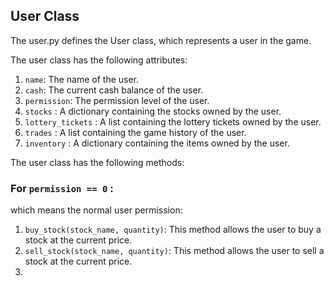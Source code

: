 ## User Class
The user.py defines the User class, which represents a user in the game.

The user class has the following attributes:

1. `name`: The name of the user.
2. `cash`: The current cash balance of the user.
3. `permission`: The permission level of the user.
4. `stocks` : A dictionary containing the stocks owned by the user.
5. `lottery_tickets` : A list containing the lottery tickets owned by the user.
6. `trades` : A list containing the game history of the user.
7. `inventory` : A dictionary containing the items owned by the user.

The user class has the following methods:

### For `permission == 0` :
which means the normal user permission:

1. `buy_stock(stock_name, quantity)`: This method allows the user to buy a stock at the current price.
2. `sell_stock(stock_name, quantity)`: This method allows the user to sell a stock at the current price.
3. 



